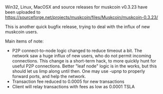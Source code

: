 Win32, Linux, MacOSX and source releases for muskcoin v0.3.23 have been uploaded to
https://sourceforge.net/projects/muskcoin/files/Muskcoin/muskcoin-0.3.23/

This is another quick bugfix release, trying to deal with the influx of new muskcoin users.

Main items of note:

* P2P connect-to-node logic changed to reduce timeout a bit.  The network saw a huge influx of new users, who do not permit incoming connections.  This change is a short-term hack, to more quickly hunt for useful P2P connections.  Better "leaf node" logic is in the works, but this should let us limp along until then.  One may use -upnp to properly forward ports, and help the network.
* Transaction fee reduced to 0.0005 for new transactions
* Client will relay transactions with fees as low as 0.0001 TSLA
